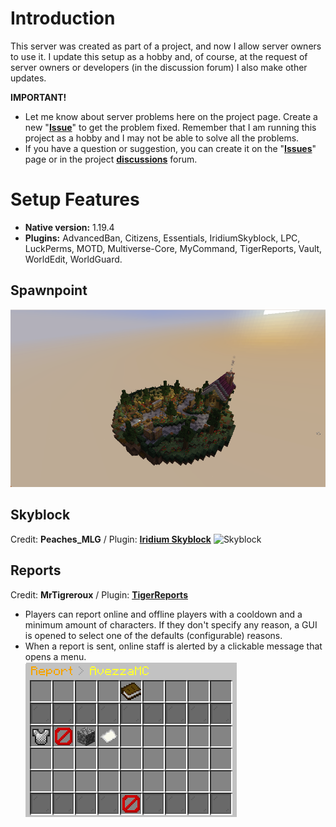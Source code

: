 # Introduction
This server was created as part of a project, and now I allow server owners to use it. I update this setup as a hobby and, of course, at the request of server owners or developers (in the discussion forum) I also make other updates.

**IMPORTANT!**
- Let me know about server problems here on the project page. Create a new "**[Issue](https://github.com/RobiOfficial/A-SkyBlock-Setup/issues)**" to get the problem fixed. Remember that I am running this project as a hobby and I may not be able to solve all the problems.
- If you have a question or suggestion, you can create it on the "**[Issues](https://github.com/RobiOfficial/A-SkyBlock-Setup/issues)**" page or in the project **[discussions](https://github.com/RobiOfficial/A-SkyBlock-Setup/discussions)** forum.

# Setup Features
- **Native version:** 1.19.4
- **Plugins:** AdvancedBan, Citizens, Essentials, IridiumSkyblock, LPC, LuckPerms, MOTD, Multiverse-Core, MyCommand, TigerReports, Vault, WorldEdit, WorldGuard. 

## Spawnpoint
![Spawnpoint](https://github.com/RobiOfficial/A-SkyBlock-Setup/blob/main/Spawnpoint.png?raw=true)

## Skyblock
Credit: **Peaches_MLG** / Plugin: **[Iridium Skyblock](https://www.spigotmc.org/resources/iridium-skyblock-1-13-1-19.62480/)** 
![Skyblock](https://elixirnode.com/help/wp-content/uploads/2021/06/word-image-15.png.webp)

## Reports 
Credit: **MrTigreroux** / Plugin: **[TigerReports](https://www.spigotmc.org/resources/tigerreports.25773/)**
- Players can report online and offline players with a cooldown and a minimum amount of characters. If they don't specify any reason, a GUI is opened to select one of the defaults (configurable) reasons.
- When a report is sent, online staff is alerted by a clickable message that opens a menu.  
![Reports](https://github.com/RobiOfficial/A-SkyBlock-Setup/blob/main/Reports-menu-v1.png?raw=true)

